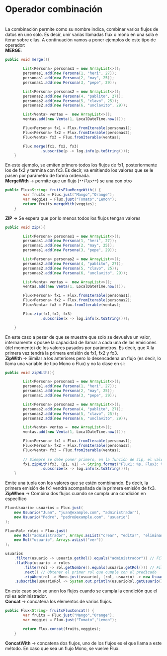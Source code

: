  # Operador combinación   
   
 #    
La combinación permite como su nombre indica, combinar varios flujos de datos en uno solo. Es decir, unir varias llamadas flux o mono en una sola e iterar sobre ellas. A continuación vamos a poner ejemplos de este tipo de operador:   
**MERGE**:   
```java
public void merge(){

        List<Persona> personas1 = new ArrayList<>();
        personas1.add(new Persona(1, "heri", 27));
        personas1.add(new Persona(2, "may", 25));
        personas1.add(new Persona(3, "pepe", 29));

        List<Persona> personas2 = new ArrayList<>();
        personas2.add(new Persona(4, "pablito", 27));
        personas2.add(new Persona(5, "clavo", 25));
        personas2.add(new Persona(6, "unclavito", 29));

        List<Venta> ventas =  new ArrayList<>();
        ventas.add(new Venta(1, LocalDateTime.now()));

        Flux<Persona> fx1 = Flux.fromIterable(personas1);
        Flux<Persona> fx2 = Flux.fromIterable(personas2);
        Flux<Venta> fx3 = Flux.fromIterable(ventas);

        Flux.merge(fx1, fx2, fx3)
                .subscribe(p -> log.info(p.toString()));
    }


```
En este ejemplo, se emiten primero todos los flujos de fx1, posteriormente los de fx2 y termina con fx3. Es decir, va emitiendo los valores que se le pasen por parámetro de forma ordenada.   
**MergeWith** → permite que un flujo (`**Flux**`) se una con otro   
```java
public Flux<String> fruitsFluxMergeWith() {
        var fruits = Flux.just("Mango","Orange");
        var veggies = Flux.just("Tomato","Lemon");
        return fruits.mergeWith(veggies);
    }


```
**ZIP** → Se espera que por lo menos todos los flujos tengan valores   
```java
public void zip(){

        List<Persona> personas1 = new ArrayList<>();
        personas1.add(new Persona(1, "heri", 27));
        personas1.add(new Persona(2, "may", 25));
        personas1.add(new Persona(3, "pepe", 29));

        List<Persona> personas2 = new ArrayList<>();
        personas2.add(new Persona(4, "pablito", 27));
        personas2.add(new Persona(5, "clavo", 25));
        personas2.add(new Persona(6, "unclavito", 29));

        List<Venta> ventas =  new ArrayList<>();
        ventas.add(new Venta(1, LocalDateTime.now()));

        Flux<Persona> fx1 = Flux.fromIterable(personas1);
        Flux<Persona> fx2 = Flux.fromIterable(personas2);
        Flux<Venta> fx3 = Flux.fromIterable(ventas);

        Flux.zip(fx1,fx2, fx3)
                .subscribe(x -> log.info(x.toString()));

    }


```
En este caso a pesar de que se muestre que solo se devuelve un valor, internamente x posee la capacidad de llamar a cada una de las emisiones (del momento) de los valores pasados por parámetros. Es decir, que X la primera vez tendrá la primera emisión de fx1, fx2 y fx3.   
**ZipWith** → Similar a los anteriores pero lo desencadena un flujo (es decir, lo llama una variable de tipo Mono o Flux) y no la clase en si:   
```java
public void zipWith(){

        List<Persona> personas1 = new ArrayList<>();
        personas1.add(new Persona(1, "heri", 27));
        personas1.add(new Persona(2, "may", 25));
        personas1.add(new Persona(3, "pepe", 29));

        List<Persona> personas2 = new ArrayList<>();
        personas2.add(new Persona(4, "pablito", 27));
        personas2.add(new Persona(5, "clavo", 25));
        personas2.add(new Persona(6, "unclavito", 29));

        List<Venta> ventas =  new ArrayList<>();
        ventas.add(new Venta(1, LocalDateTime.now()));

        Flux<Persona> fx1 = Flux.fromIterable(personas1);
        Flux<Persona> fx2 = Flux.fromIterable(personas2);
        Flux<Venta> fx3 = Flux.fromIterable(ventas);
		
		// Siempre se debe poner primero, en la función de zip, el valor del flujo principal.
        fx1.zipWith(fx3, (p1, v1) -> String.format("Flux1: %s, Flux3: %s", p1, v1))
                .subscribe(x -> log.info(x.toString()));
    }


```
Emite una tupla con los valores que se estén combinando. Es decir, la primera emisión de fx1 vendrá acompañada de la primera emisión de fx3.   
**ZipWhen** → Combina dos flujos cuando se cumpla una condición en específico   
```java
Flux<Usuario> usuarios = Flux.just(
    new Usuario("Juan", "juan@example.com", "administrador"),
    new Usuario("Pedro", "pedro@example.com", "usuario")
);

Flux<Rol> roles = Flux.just(
    new Rol("administrador", Arrays.asList("crear", "editar", "eliminar")),
    new Rol("usuario", Arrays.asList("ver"))
);

usuarios
    .filter(usuario -> usuario.getRol().equals("administrador")) // Filtrar solo los usuarios con rol "administrador"
    .flatMap(usuario -> roles
        .filter(rol -> rol.getNombre().equals(usuario.getRol())) // Filtrar solo el rol correspondiente al usuario
        .next() // Obtener el primer rol que cumple con el predicado
        .zipWhen(rol -> Mono.just(usuario), (rol, usuario) -> new UsuarioRol(usuario, rol))) // Combinar el usuario y el rol
    .subscribe(usuarioRol -> System.out.println(usuarioRol.getUsuario().getNombre() + " tiene el rol " + usuarioRol.getRol().getNombre()));


```
En este caso solo se unen los flujos cuando se cumpla la condición que el rol es administrador.   
**Concat** → concatena los elementos de varios flujos.   
```java
public Flux<String> fruitsFluxConcat() {
        var fruits = Flux.just("Mango","Orange");
        var veggies = Flux.just("Tomato","Lemon");

        return Flux.concat(fruits,veggies);
    }


```
**ConcatWith** → concatena dos flujos, uno de los flujos es el que llama a este método. En caso que sea un flujo Mono, se vuelve Flux.   
